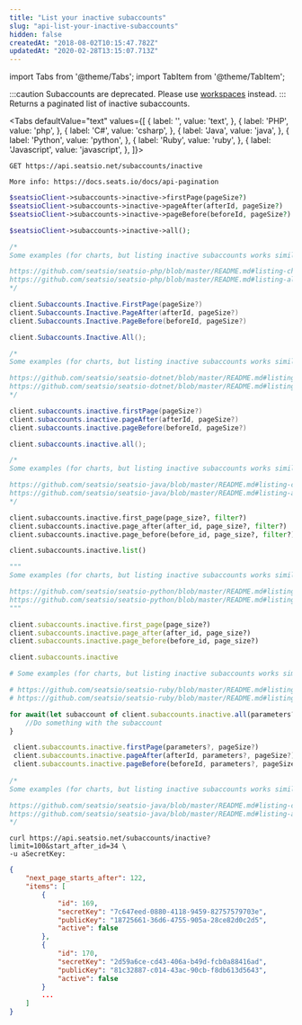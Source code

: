 ```yaml
---
title: "List your inactive subaccounts"
slug: "api-list-your-inactive-subaccounts"
hidden: false
createdAt: "2018-08-02T10:15:47.782Z"
updatedAt: "2020-02-28T13:15:07.713Z"
---
```


import Tabs from '@theme/Tabs';
import TabItem from '@theme/TabItem';

:::caution 
Subaccounts are deprecated. Please use [workspaces](api-workspaces) instead.
:::
Returns a paginated list of inactive subaccounts.


<Tabs 
  defaultValue="text"
  values={[
{ label: '', value: 'text', },
{ label: 'PHP', value: 'php', },
{ label: 'C#', value: 'csharp', },
{ label: 'Java', value: 'java', },
{ label: 'Python', value: 'python', },
{ label: 'Ruby', value: 'ruby', },
{ label: 'Javascript', value: 'javascript', },
]}>
<TabItem value='text'>

```text
GET https://api.seatsio.net/subaccounts/inactive

More info: https://docs.seats.io/docs/api-pagination

```

</TabItem>
<TabItem value='php'>

```php
$seatsioClient->subaccounts->inactive->firstPage(pageSize?)
$seatsioClient->subaccounts->inactive->pageAfter(afterId, pageSize?)
$seatsioClient->subaccounts->inactive->pageBefore(beforeId, pageSize?)

$seatsioClient->subaccounts->inactive->all();

/*
Some examples (for charts, but listing inactive subaccounts works similarly):

https://github.com/seatsio/seatsio-php/blob/master/README.md#listing-charts-page-by-page
https://github.com/seatsio/seatsio-php/blob/master/README.md#listing-all-charts
*/
```

</TabItem>
<TabItem value='csharp'>

```csharp
client.Subaccounts.Inactive.FirstPage(pageSize?)
client.Subaccounts.Inactive.PageAfter(afterId, pageSize?)
client.Subaccounts.Inactive.PageBefore(beforeId, pageSize?)

client.Subaccounts.Inactive.All();

/*
Some examples (for charts, but listing inactive subaccounts works similarly):

https://github.com/seatsio/seatsio-dotnet/blob/master/README.md#listing-charts-page-by-page
https://github.com/seatsio/seatsio-dotnet/blob/master/README.md#listing-all-charts
*/
```

</TabItem>
<TabItem value='java'>

```java
client.subaccounts.inactive.firstPage(pageSize?)
client.subaccounts.inactive.pageAfter(afterId, pageSize?)
client.subaccounts.inactive.pageBefore(beforeId, pageSize?)

client.subaccounts.inactive.all();

/*
Some examples (for charts, but listing inactive subaccounts works similarly):

https://github.com/seatsio/seatsio-java/blob/master/README.md#listing-charts-page-by-page
https://github.com/seatsio/seatsio-java/blob/master/README.md#listing-all-charts
*/
```

</TabItem>
<TabItem value='python'>

```python
client.subaccounts.inactive.first_page(page_size?, filter?)
client.subaccounts.inactive.page_after(after_id, page_size?, filter?)
client.subaccounts.inactive.page_before(before_id, page_size?, filter?)

client.subaccounts.inactive.list()

"""
Some examples (for charts, but listing inactive subaccounts works similarly):

https://github.com/seatsio/seatsio-python/blob/master/README.md#listing-charts-page-by-page
https://github.com/seatsio/seatsio-python/blob/master/README.md#listing-all-charts
"""
```

</TabItem>
<TabItem value='ruby'>

```ruby
client.subaccounts.inactive.first_page(page_size?)
client.subaccounts.inactive.page_after(after_id, page_size?)
client.subaccounts.inactive.page_before(before_id, page_size?)

client.subaccounts.inactive

# Some examples (for charts, but listing inactive subaccounts works similarly):

# https://github.com/seatsio/seatsio-ruby/blob/master/README.md#listing-charts-page-by-page
# https://github.com/seatsio/seatsio-ruby/blob/master/README.md#listing-all-charts
```

</TabItem>
<TabItem value='javascript'>

```javascript
for await(let subaccount of client.subaccounts.inactive.all(parameters?)) {
	//Do something with the subaccount
}

 client.subaccounts.inactive.firstPage(parameters?, pageSize?)
 client.subaccounts.inactive.pageAfter(afterId, parameters?, pageSize?)
 client.subaccounts.inactive.pageBefore(beforeId, parameters?, pageSize?)
                                       
/*
Some examples (for charts, but listing inactive subaccounts works similarly):

https://github.com/seatsio/seatsio-java/blob/master/README.md#listing-charts-page-by-page
https://github.com/seatsio/seatsio-java/blob/master/README.md#listing-all-charts
*/
```

</TabItem>
</Tabs>



```curl
curl https://api.seatsio.net/subaccounts/inactive?limit=100&start_after_id=34 \
-u aSecretKey:
```

```json
{
    "next_page_starts_after": 122,
    "items": [
        {
            "id": 169,
            "secretKey": "7c647eed-0880-4118-9459-82757579703e",
            "publicKey": "18725661-36d6-4755-905a-28ce82d0c2d5",
            "active": false
        },
        {
            "id": 170,
            "secretKey": "2d59a6ce-cd43-406a-b49d-fcb0a88416ad",
            "publicKey": "81c32887-c014-43ac-90cb-f8db613d5643",
            "active": false
        }
        ...
    ]
}
```
